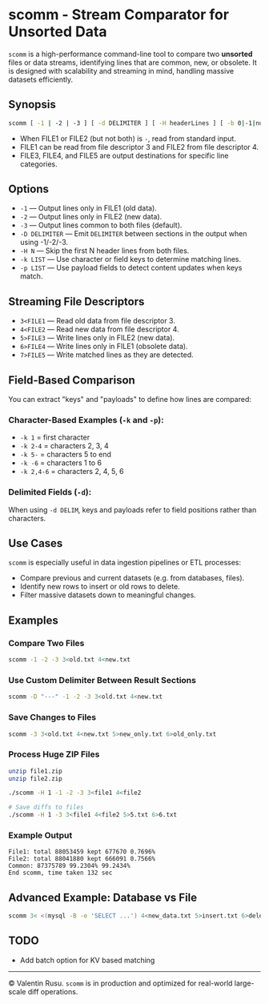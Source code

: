 # scomm - Stream Comparator for Unsorted Data

`scomm` is a high-performance command-line tool to compare two **unsorted** files or data streams, identifying lines that are common, new, or obsolete. It is designed with scalability and streaming in mind, handling massive datasets efficiently.

## Synopsis

```sh
scomm [ -1 | -2 | -3 ] [ -d DELIMITER ] [ -H headerLines ] [ -b 0|-1|number ] 3<FILE1 4<FILE2 [ 5>FILE3 ] [ 6>FILE4 ] [ 7>FILE5 ]
```

- When FILE1 or FILE2 (but not both) is `-`, read from standard input.
- FILE1 can be read from file descriptor 3 and FILE2 from file descriptor 4.
- FILE3, FILE4, and FILE5 are output destinations for specific line categories.

## Options

- `-1` — Output lines only in FILE1 (old data).
- `-2` — Output lines only in FILE2 (new data).
- `-3` — Output lines common to both files (default).
- `-D DELIMITER` — Emit `DELIMITER` between sections in the output when using -1/-2/-3.
- `-H N` — Skip the first N header lines from both files.
- `-k LIST` — Use character or field keys to determine matching lines.
- `-p LIST` — Use payload fields to detect content updates when keys match.

## Streaming File Descriptors

- `3<FILE1` — Read old data from file descriptor 3.
- `4<FILE2` — Read new data from file descriptor 4.
- `5>FILE3` — Write lines only in FILE2 (new data).
- `6>FILE4` — Write lines only in FILE1 (obsolete data).
- `7>FILE5` — Write matched lines as they are detected.

## Field-Based Comparison

You can extract "keys" and "payloads" to define how lines are compared:

### Character-Based Examples (`-k` and `-p`):

- `-k 1` = first character
- `-k 2-4` = characters 2, 3, 4
- `-k 5-` = characters 5 to end
- `-k -6` = characters 1 to 6
- `-k 2,4-6` = characters 2, 4, 5, 6

### Delimited Fields (`-d`):

When using `-d DELIM`, keys and payloads refer to field positions rather than characters.

## Use Cases

`scomm` is especially useful in data ingestion pipelines or ETL processes:

- Compare previous and current datasets (e.g. from databases, files).
- Identify new rows to insert or old rows to delete.
- Filter massive datasets down to meaningful changes.

## Examples

### Compare Two Files

```sh
scomm -1 -2 -3 3<old.txt 4<new.txt
```

### Use Custom Delimiter Between Result Sections

```sh
scomm -D "---" -1 -2 -3 3<old.txt 4<new.txt
```

### Save Changes to Files

```sh
scomm -3 3<old.txt 4<new.txt 5>new_only.txt 6>old_only.txt
```

### Process Huge ZIP Files

```sh
unzip file1.zip
unzip file2.zip

./scomm -H 1 -1 -2 -3 3<file1 4<file2

# Save diffs to files
./scomm -H 1 -3 3<file1 4<file2 5>5.txt 6>6.txt
```

### Example Output

```
File1: total 88053459 kept 677670 0.7696%
File2: total 88041880 kept 666091 0.7566%
Common: 87375789 99.2304% 99.2434%
End scomm, time taken 132 sec
```

## Advanced Example: Database vs File

```sh
scomm 3< <(mysql -B -e 'SELECT ...') 4<new_data.txt 5>insert.txt 6>delete.txt
```

## TODO

- Add batch option for KV based matching


---

© Valentin Rusu. `scomm` is in production and optimized for real-world large-scale diff operations.
